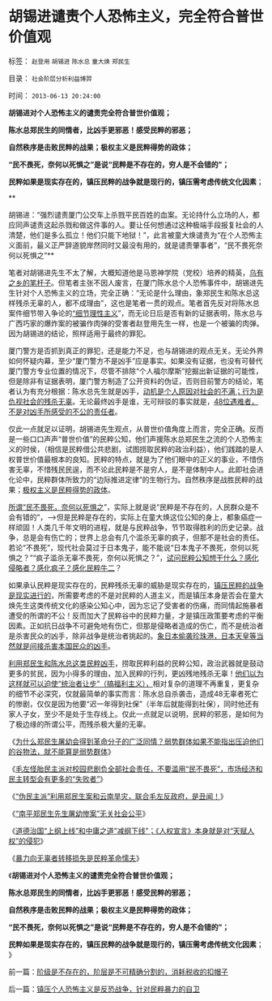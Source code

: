 # 胡锡进谴责个人恐怖主义，完全符合普世价值观

标签： `赵登用` `胡锡进` `陈水总` `童大焕` `郑民生` 

目录： `社会阶层分析利益博羿`

时间： `2013-06-13 20:24:00`

**胡锡进对个人恐怖主义的谴责完全符合普世价值观；**

**陈水总郑民生的同情者，比凶手更邪恶！感受民粹的邪恶；**

**自然秩序是击败民粹的战果；极权主义是民粹得势的政体；**

**“民不畏死，奈何以死惧之”是说“民粹是不存在的，穷人是不会错的”；**

**民粹如果是现实存在的，镇压民粹的战争就是现行的，镇压需考虑传统文化因素**；

**

胡锡进：“强烈谴责厦门公交车上杀戮平民百姓的血案。无论持什么立场的人，都应同声谴责这起杀戮和做这件事的人。要让任何想通过这种极端手段报复社会的人清楚，他们是多么孤立！他们只能下地狱！”，此言被童大焕谴责为“在个人恐怖主义面前，最义正严辞道貌岸然同时又最没有用的，就是谴责肇事者”，“民不畏死奈何以死惧之”**

笔者对胡锡进先生不太了解，大概知道他是马恩神学院（党校）培养的精英，[乌有之乡的笔杆子](../../../2013/5/13/我们和茅于轼都不是强者，张宏良司马南他们才是强者.md)。但笔者主张不因人废言，在厦门陈水总个人恐怖事件中，胡锡进先生针对个人恐怖主义的立场，完全正确：“无论是什么理由，象郑民生和陈水总这样残杀无辜的人，都不成理由”，这也是笔者一贯的观点。笔者首先反对将陈水总案件细节带入争论的[“细节理性主义](../../../2012/5/6/真实细节的乌托邦，现实污点的放大镜；.md)”，而无论日后是否有新的证据表明，陈水总与广西巧家的爆炸案的被骗作肉弹的受害者赵登用先生一样，也是一个被骗的肉弹。因为胡锡进的结论，照样适用于最终的罪犯。

厦门警方是否抓到真正的罪犯，还是能力不足，也与胡锡进的观点无关。无论外界如何怀疑内幕，至少“厦门警方不是凶手”应是事实。如果没有证据，也没有可替代厦门警方专业位置的情况下，尽管不排除“个人福尔摩斯”挖掘出新证据的可能性，但是除非有证据表明，厦门警方制造了公开资料的伪证，否则目前警方的结论，笔者认为有充分根据：陈水总先生就是凶手，[动机是个人原因对社会的不满；行为是仇视社会的残杀无辜](../../../2012/2/9/为什么郑民生屠幼会得到革命分子的广泛同情？.md)。无论最终凶手是谁，无可辩驳的事实就是，[48位遇难者，不是对凶手所感受的不公的责任者](../../../2009/9/4/暴力向无辜者转移损失是懦夫.md)。

仅此一点就足以证明，胡锡进先生观点，从普世价值角度上而言，完全正确。反而是一些口口声声“普世价值”的民粹公知，他们声援陈水总郑民生之流的个人恐怖主义的时侯，（相信是民粹借公共悲剧，试图捞取民粹的政治利益），他们践踏的是人权普世价值最根本的良知。民粹的特点，就是为了他们眼中的正义的事业，不惜伤害无辜，不惜残民民逞，而不论此民粹是不是穷人，是不是体制中人。此即社会进化论中，民粹群体所致力的“边际推进定律”的生物行为。自然秩序是战胜民粹的战果；[极权主义是民粹得势的政体](../../../2013/5/25/卢梭和马克思，极权主义的启蒙大师，及基督教.md)。

[所谓“民不畏死，奈何以死惧之](../../../2010/5/5/不要滥用“民不畏死”鼓励郑民生类恶性案件.md)”，实际上就是说“民粹是不存在的，人民群众是不会有错的”，——>但是民粹是存在的，实际上在童大焕这位公知的身上，都象癌症一样顽固！人类几千年文明的进程，就是与民粹战争，节节取得胜利的历史记录。战争，总是会有伤亡的；世界上总会有几个滥杀无辜的疯子，但那不是社会的责任。若论“不畏死”，现代社会莫过于日本鬼子，能不能说“日本鬼子不畏死，奈何以死惧之？”“疯子滥杀无辜不畏死，奈何以死惧之？”，[试问民粹公知想干什么？感化侵略者？感化疯子？感化民粹牛二](../../../2013/5/31/《旧制度和大革命》的托克维尔脊的“革命，暴民运动，镇压，肃反，文化大革命……”.md)？

如果承认民粹是现实存在的，民粹残杀无辜的威胁是现实存在的，[镇压民粹的战争是现实进行的](../../../2013/6/11/反户籍制度，反自然秩序的民粹稻草人.md)，所需要考虑的不是对民粹的人道主义，而是镇压本身是否会在童大焕先生这类传统文化的感染公知心中，因为忘记了受害者的伤痛，而同情起施暴者遭受的所谓的不公！反而加大了民粹谷中的民粹力量，才是镇压政策要考虑的平衡因素。正如抗日战争不可避免地有伤亡，但那是侵略者造成的伤亡，而不是统治者是杀害民众的凶手，除非战争是统治者挑起的。[象日本偷袭珍珠港，日本天皇等当然就是间接杀害本国民众的凶手](../../../2012/3/5/侵华的元凶不是日本政府，而是日本天皇！.md)。

[利用郑民生和陈水总这类民粹凶手](../../../2012/6/9/公知对愤青的欣赏，对革命的追求，和民族主义.md)，捞取民粹利益的民粹公知，政治武器就是鼓动更多的贫民，因为小得多的理由，加入民粹的行列，更凶残地残杀无辜！[他们以为这样就可以迫使“统治者让步”（搞福利主义），](../../../2010/4/30/警惕暴民文化鼓励屠幼悲剧，捞取社会利益.md)相对复杂的道理不再重复，更复杂的细节不必深究，仅就最简单的事实而言：陈水总自杀袭击，造成48无辜者死亡的惨剧，仅仅是因为他要“迟一年得到社保”（半年后就能得到社保），同时他还有家人子女，至少不是处于生存线上。仅此一点就足以说明，民粹的邪恶，是如何为了极边缘的所谓公平，而残杀极大量的无辜。

《[为什么郑民生屠幼会得到革命分子的广泛同情？弱势群体如果不能指出压迫他们的谷物法，就不能算是弱势群体](../../../2012/2/9/为什么郑民生屠幼会得到革命分子的广泛同情？.md)》

《[毛左怪胎民主派对校园悲剧负全部社会责任，不要滥用“民不畏死”，市场经济和民主转型会有更多的“失败者”](../../../2010/5/5/不要滥用“民不畏死”鼓励郑民生类恶性案件.md)》

《[“伪民主派”利用郑民生案和云南旱灾，联合毛左反政府，是丑闻！](../../../2010/4/13/反政府，就是反民主！.md)》

《[“南平郑民生先生屠幼惨案”无关社会公平](../../../2010/3/26/“郑民生屠幼案”无涉公平和民主和道德.md)》

《[道德治国“上纲上线”和中庸之道“减纲下线”；《人权宣言》本身就是对“天赋人权”的侵犯](../../../2010/3/26/道德治国“上纲上线”和中庸之道“减纲下线”.md)》

《[暴力向无辜者转移损失是民粹革命懦夫](../../../2009/9/4/暴力向无辜者转移损失是懦夫.md)》

《**胡锡进对个人恐怖主义的谴责完全符合普世价值观；**

**陈水总郑民生的同情者，比凶手更邪恶！感受民粹的邪恶；**

**自然秩序是击败民粹的战果；极权主义是民粹得势的政体；**

**“民不畏死，奈何以死惧之”是说“民粹是不存在的，穷人是不会错的”；**

**民粹如果是现实存在的，镇压民粹的战争就是现行的，镇压需考虑传统文化因素**； 》



前一篇：[阶级是不存在的，阶层是不可精确分割的，消耗税收的扣帽子](../../../2013/6/13/阶级是不存在的，阶层是不可精确分割的，消耗税收的扣帽子.md)

后一篇：[镇压个人恐怖主义是反恐战争，针对民粹暴力的自卫](../../../2013/6/13/镇压个人恐怖主义是反恐战争，针对民粹暴力的自卫.md)